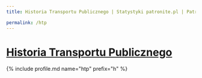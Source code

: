 ```yaml
---
title: Historia Transportu Publicznego | Statystyki patronite.pl | Patromierz

permalink: /htp
---
```


# [Historia Transportu Publicznego](https://patronite.pl/htp)

{% include profile.md name="htp" prefix="h" %}
